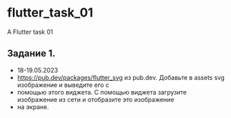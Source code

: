 # flutter_task_01

A Flutter task 01

## Задание 1.
-  18-19.05.2023
-  https://pub.dev/packages/flutter_svg из pub.dev. Добавьте в assets svg изображение и выведите его с 
-  помощью этого виджета. С помощью виджета загрузите изображение из сети и отобразите это изображение 
-  на экране.